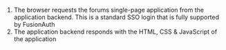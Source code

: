 1. The browser requests the forums single-page application from the application backend. This is a standard SSO login that is fully supported by FusionAuth
1. The application backend responds with the HTML, CSS & JavaScript of the application